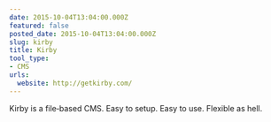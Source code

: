 ```yaml
---
date: 2015-10-04T13:04:00.000Z
featured: false
posted_date: 2015-10-04T13:04:00.000Z
slug: kirby
title: Kirby
tool_type:
- CMS
urls:
  website: http://getkirby.com/
---
```


Kirby is a file‑based CMS. Easy to setup. Easy to use. Flexible as hell.




